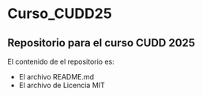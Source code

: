 # Curso_CUDD25
## Repositorio para el curso CUDD 2025

El contenido de el repositorio es:
* El archivo README.md
* El archivo de Licencia MIT
   
